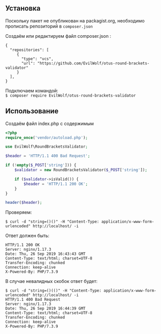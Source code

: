 ## Установка
Поскольку пакет не опубликован на packagist.org, необходимо прописать репозиторий в `composer.json`
  
Создаём или редактируем файл composer.json :    
```
{
  "repositories": [
     {
       "type": "vcs",
       "url": "https://github.com/EvilWolf/otus-round-brackets-validator"
     }
  ],
}
```

Подключаем командой:  
`$ composer require EvilWolf/otus-round-brackets-validator`

## Использование
Создаём файл index.php с содержимым
```php
<?php
require_once('vendor/autoload.php');

use EvilWolf\RoundBracketsValidator;

$header = 'HTTP/1.1 400 Bad Request';

if (!empty($_POST['string'])) {
    $validator = new RoundBracketsValidator($_POST['string']);

    if ($validator->isValid()) {
        $header = 'HTTP/1.1 200 OK';
    }
}

header($header);
```

Проверяем:
```
$ curl -d "string=()()" -H "Content-Type: application/x-www-form-urlencoded" http://localhost/ -i
```

Ответ должен быть:
```
HTTP/1.1 200 OK
Server: nginx/1.17.3
Date: Thu, 26 Sep 2019 16:43:43 GMT
Content-Type: text/html; charset=UTF-8
Transfer-Encoding: chunked
Connection: keep-alive
X-Powered-By: PHP/7.3.9
```

В случае невалидных скобок ответ будет:
```
$ curl -d "string=()(()" -H "Content-Type: application/x-www-form-urlencoded" http://localhost/ -i
HTTP/1.1 400 Bad Request
Server: nginx/1.17.3
Date: Thu, 26 Sep 2019 16:44:39 GMT
Content-Type: text/html; charset=UTF-8
Transfer-Encoding: chunked
Connection: keep-alive
X-Powered-By: PHP/7.3.9
```
